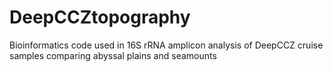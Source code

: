 # DeepCCZtopography
Bioinformatics code used in 16S rRNA amplicon analysis of DeepCCZ cruise samples comparing abyssal plains and seamounts
